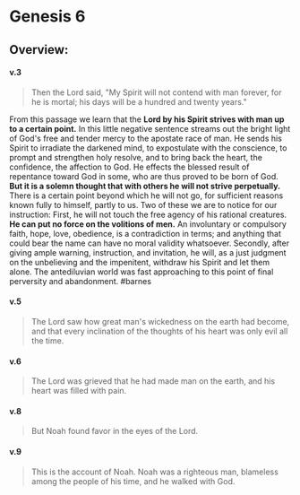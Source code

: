 # Genesis 6

## Overview:


#### v.3
>Then the Lord said, "My Spirit will not contend with man forever, for he is mortal; his days will be a hundred and twenty years."

From this passage we learn that the **Lord by his Spirit strives with man up to a certain point.** In this little negative sentence streams out the bright light of God's free and tender mercy to the apostate race of man. He sends his Spirit to irradiate the darkened mind, to expostulate with the conscience, to prompt and strengthen holy resolve, and to bring back the heart, the confidence, the affection to God. He effects the blessed result of repentance toward God in some, who are thus proved to be born of God. **But it is a solemn thought that with others he will not strive perpetually.** There is a certain point beyond which he will not go, for sufficient reasons known fully to himself, partly to us. Two of these we are to notice for our instruction: First, he will not touch the free agency of his rational creatures. **He can put no force on the volitions of men.** An involuntary or compulsory faith, hope, love, obedience, is a contradiction in terms; and anything that could bear the name can have no moral validity whatsoever. Secondly, after giving ample warning, instruction, and invitation, he will, as a just judgment on the unbelieving and the impenitent, withdraw his Spirit and let them alone. The antediluvian world was fast approaching to this point of final perversity and abandonment.
#barnes 

#### v.5
>The Lord saw how great man's wickedness on the earth had become, and that every inclination of the thoughts of his heart was only evil all the time.



#### v.6
>The Lord was grieved that he had made man on the earth, and his heart was filled with pain.

#### v.8
>But Noah found favor in the eyes of the Lord.

#### v.9
>This is the account of Noah. Noah was a righteous man, blameless among the people of his time, and he walked with God.

